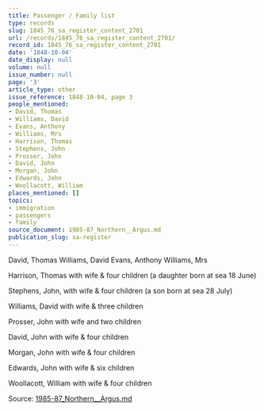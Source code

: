 ```yaml
---
title: Passenger / Family list
type: records
slug: 1845_76_sa_register_content_2701
url: /records/1845_76_sa_register_content_2701/
record_id: 1845_76_sa_register_content_2701
date: '1848-10-04'
date_display: null
volume: null
issue_number: null
page: '3'
article_type: other
issue_reference: 1848-10-04, page 3
people_mentioned:
- David, Thomas
- Williams, David
- Evans, Anthony
- Williams, Mrs
- Harrison, Thomas
- Stephens, John
- Prosser, John
- David, John
- Morgan, John
- Edwards, John
- Woollacott, William
places_mentioned: []
topics:
- immigration
- passengers
- family
source_document: 1985-87_Northern__Argus.md
publication_slug: sa-register
---
```


David, Thomas	Williams, David	Evans, Anthony	Williams, Mrs

Harrison, Thomas with wife & four children (a daughter born at sea 18 June)

Stephens, John, with wife & four children (a son born at sea 28 July)

Williams, David with wife & three children

Prosser, John with wife and two children

David, John with wife & four children

Morgan, John with wife & four children

Edwards, John with wife & six children

Woollacott, William with wife & four children

Source: [1985-87_Northern__Argus.md](/downloads/markdown/1985-87_Northern__Argus.md)
